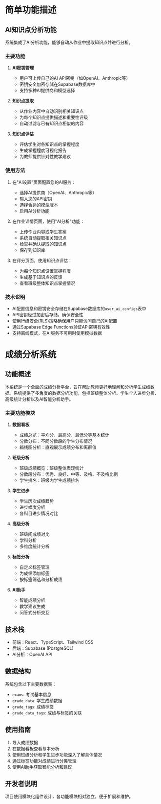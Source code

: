 
# 简单功能描述

## AI知识点分析功能

系统集成了AI分析功能，能够自动从作业中提取知识点并进行分析。

### 主要功能

1. **AI密钥管理**
   - 用户可上传自己的AI API密钥（如OpenAI、Anthropic等）
   - 密钥安全加密存储在Supabase数据库中
   - 支持多种AI提供商和模型选择

2. **知识点提取**
   - 从作业内容中自动识别相关知识点
   - 为每个知识点提供描述和重要性评级
   - 自动过滤与已有知识点相似的内容

3. **知识点评估**
   - 评估学生对各知识点的掌握程度
   - 生成掌握程度可视化报告
   - 为教师提供针对性教学建议

### 使用方法

1. 在"AI设置"页面配置您的AI服务：
   - 选择AI提供商（OpenAI、Anthropic等）
   - 输入您的API密钥
   - 选择合适的模型版本
   - 启用AI分析功能

2. 在作业详情页面，使用"AI分析"功能：
   - 上传作业内容或学生答案
   - 系统自动提取相关知识点
   - 检查并确认提取的知识点
   - 保存到知识库

3. 在评分页面，使用知识点评估：
   - 为每个知识点设置掌握程度
   - 生成基于知识点的反馈
   - 查看班级整体知识点掌握情况

### 技术说明

- AI配置信息和密钥安全存储在Supabase数据库的`user_ai_configs`表中
- API密钥经过加密后存储，确保安全性
- 使用行级安全(RLS)策略确保用户只能访问自己的AI配置
- 通过Supabase Edge Functions验证API密钥有效性
- 支持离线模式，在AI服务不可用时使用模拟数据

# 成绩分析系统

## 功能概述

本系统是一个全面的成绩分析平台，旨在帮助教师更好地理解和分析学生成绩数据。系统提供了多角度的数据分析功能，包括班级整体分析、学生个人进步分析、高级统计分析以及AI智能分析助手。

### 主要功能模块

1. **数据看板**
   - 成绩总览：平均分、最高分、最低分等基本统计
   - 分数分布：不同分数段的学生分布情况
   - 箱线图分析：直观展示成绩分布和离群值

2. **班级分析**
   - 班级成绩概览：班级整体表现统计
   - 分数段分布：优秀、良好、中等、及格、不及格比例
   - 学生排名：班级内学生成绩排名

3. **学生进步**
   - 学生历次成绩趋势
   - 进步幅度分析
   - 各科目进步情况对比

4. **高级分析**
   - 班级间成绩对比
   - 学科分析
   - 多维度统计分析

5. **标签分析**
   - 自定义标签管理
   - 为成绩添加标签
   - 按标签筛选和分析成绩

6. **AI助手**
   - 智能成绩分析
   - 教学建议生成
   - 问答式分析交互

## 技术栈

- 前端：React、TypeScript、Tailwind CSS
- 后端：Supabase (PostgreSQL)
- AI分析：OpenAI API

## 数据结构

系统包含以下主要数据表：

- `exams`: 考试基本信息
- `grade_data`: 学生成绩数据
- `grade_tags`: 成绩标签
- `grade_data_tags`: 成绩与标签的关联

## 使用指南

1. 导入成绩数据
2. 在数据看板查看基本分析
3. 使用班级分析和学生进步功能深入了解具体情况
4. 通过标签功能对成绩进行分类管理
5. 使用AI助手获取智能分析和建议

## 开发者说明

项目使用模块化组件设计，各功能模块相对独立，便于扩展和维护。
